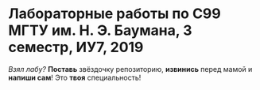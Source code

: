 # Лабораторные работы по С99 МГТУ им. Н. Э. Баумана, 3 семестр, ИУ7, 2019
*Взял лабу?* **Поставь** звёздочку репозиторию, **извинись** перед мамой и **напиши сам**! Это **твоя** специальность!

